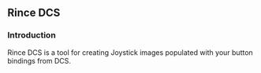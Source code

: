 ﻿## Rince DCS

### Introduction

Rince DCS is a tool for creating Joystick images populated with your button bindings from DCS.
